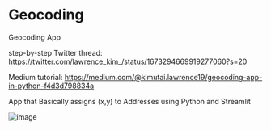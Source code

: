 # Geocoding

Geocoding App 

step-by-step Twitter thread: https://twitter.com/lawrence_kim_/status/1673294669919277060?s=20

Medium tutorial: https://medium.com/@kimutai.lawrence19/geocoding-app-in-python-f4d3d798834a

App that Basically assigns (x,y) to Addresses using Python and Streamlit

![image](https://github.com/KimutaiLawrence/Geocoding/assets/96698447/26acc47b-80ae-4254-97e4-546b3ca22ad0)

